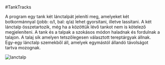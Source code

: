 #TankTracks

A program egy tank két lánctalpát jeleníti meg, amelyeket két botkormánnyal (jobb: o/l, bal: q/a) lehet gyorsítani, illetve lassítani. A két lánctalp összetartozik, még ha a közöttük lévő tankot nem is kötelező megjeleníteni. A tank és a talpak a szokásos módon haladnak és fordulnak a talajon.  A talaj sík amelyen tetszőlegesen választott tereptárgyak állnak. Egy-egy lánctalp szemekből áll, amelyek egymástól állandó távolságot tartva mozognak.

![lanctalp](https://github.com/KRobertK13/Computer-Graphics-TankTracks/assets/102753849/37e67808-3269-459f-9351-701c7819e4f5)
